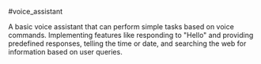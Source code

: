 ﻿#voice_assistant

 
A basic voice assistant that can perform simple tasks based on voice commands. Implementing features like responding to "Hello" and providing predefined responses, telling the time or date, and searching the web for information based on user queries.
